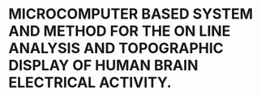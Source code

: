 # MICROCOMPUTER BASED SYSTEM AND METHOD FOR THE ON LINE ANALYSIS AND TOPOGRAPHIC DISPLAY OF HUMAN BRAIN ELECTRICAL ACTIVITY.